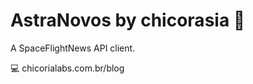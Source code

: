 # AstraNovos by chicorasia :rocket:

A SpaceFlightNews API client.

:computer: chicorialabs.com.br/blog
